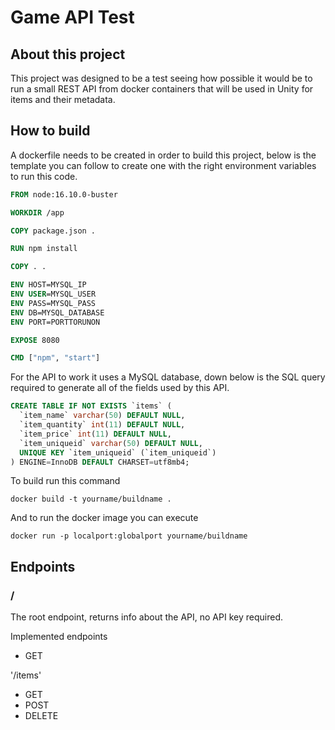 # Game API Test

## About this project
This project was designed to be a test seeing how possible it would be to run a small REST API from docker containers that will be used in Unity for items and their metadata.

## How to build
A dockerfile needs to be created in order to build this project, below is the template you can follow to create one with the right environment variables to run this code.
```dockerfile
FROM node:16.10.0-buster

WORKDIR /app

COPY package.json .

RUN npm install

COPY . .

ENV HOST=MYSQL_IP
ENV USER=MYSQL_USER
ENV PASS=MYSQL_PASS
ENV DB=MYSQL_DATABASE
ENV PORT=PORTTORUNON

EXPOSE 8080

CMD ["npm", "start"]
```

For the API to work it uses a MySQL database, down below is the SQL query required to generate all of the fields used by this API.
```sql
CREATE TABLE IF NOT EXISTS `items` (
  `item_name` varchar(50) DEFAULT NULL,
  `item_quantity` int(11) DEFAULT NULL,
  `item_price` int(11) DEFAULT NULL,
  `item_uniqueid` varchar(50) DEFAULT NULL,
  UNIQUE KEY `item_uniqueid` (`item_uniqueid`)
) ENGINE=InnoDB DEFAULT CHARSET=utf8mb4;
```

To build run this command

```
docker build -t yourname/buildname .
```

And to run the docker image you can execute

```
docker run -p localport:globalport yourname/buildname
```

## Endpoints

### /
The root endpoint, returns info about the API, no API key required.

Implemented endpoints
- GET

'/items'
- GET
- POST
- DELETE
